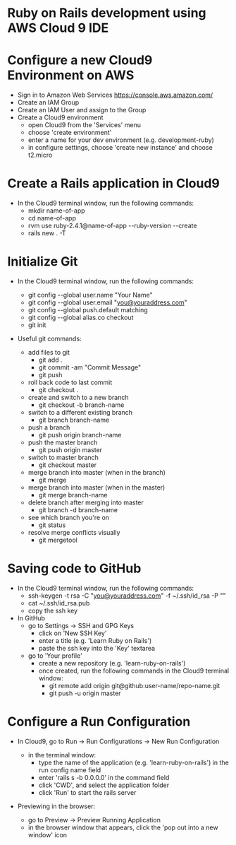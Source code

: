# Ruby on Rails development using AWS Cloud 9 IDE

# Configure a new Cloud9 Environment on AWS

   * Sign in to Amazon Web Services https://console.aws.amazon.com/
   * Create an IAM Group
   * Create an IAM User and assign to the Group
   * Create a Cloud9 environment
      - open Cloud9 from the 'Services' menu
      - choose 'create environment'
      - enter a name for your dev environment (e.g. development-ruby)
      - in configure settings, choose 'create new instance' and choose t2.micro
  
# Create a Rails application in Cloud9
  
   * In the Cloud9 terminal window, run the following commands:
      - mkdir name-of-app
      - cd name-of-app
      - rvm use ruby-2.4.1@name-of-app --ruby-version --create
      - rails new . -T

# Initialize Git

   * In the Cloud9 terminal window, run the following commands:
     - git config --global user.name "Your Name"
     - git config --global user.email "you@youraddress.com"
     - git config --global push.default matching
     - git config --global alias.co checkout
     - git init

   * Useful git commands:
     - add files to git
       + git add .
       + git commit -am "Commit Message"
       + git push
     - roll back code to last commit
       + git checkout .
     - create and switch to a new branch
       + git checkout -b branch-name
     - switch to a different existing branch
       + git branch branch-name
     - push a branch
       + git push origin branch-name
     - push the master branch
       + git push origin master
     - switch to master branch
       + git checkout master
     - merge branch into master (when in the branch)
       + git merge
     - merge branch into master (when in the master)
       + git merge branch-name
     - delete branch after merging into master
       + git branch -d branch-name
     - see which branch you're on
       + git status
     - resolve merge conflicts visually
       + git mergetool

# Saving code to GitHub

   * In the Cloud9 terminal window, run the following commands:
      - ssh-keygen -t rsa -C "you@youraddress.com" -f ~/.ssh/id_rsa -P ""
      - cat ~/.ssh/id_rsa.pub
      - copy the ssh key
   * In GitHub 
      - go to Settings -> SSH and GPG Keys
         - click on 'New SSH Key'
         - enter a title (e.g. 'Learn Ruby on Rails')
         - paste the ssh key into the 'Key' textarea
      - go to 'Your profile'
         - create a new repository (e.g. 'learn-ruby-on-rails')
         - once created, run the following commands in the Cloud9 terminal window:
            - git remote add origin git@github:user-name/repo-name.git
            - git push -u origin master

# Configure a Run Configuration

   * In Cloud9, go to Run -> Run Configurations -> New Run Configuration
      - in the terminal window:
        - type the name of the application (e.g. 'learn-ruby-on-rails') in the run config name field
        - enter 'rails s -b 0.0.0.0' in the command field
        - click 'CWD', and select the application folder
        - click 'Run' to start the rails server
        
   * Previewing in the browser:
      - go to Preview -> Preview Running Application
      - in the browser window that appears, click the 'pop out into a new window' icon
